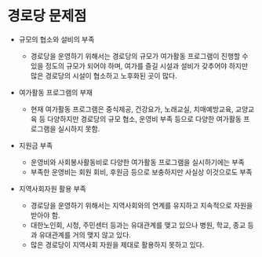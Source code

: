 # 경로당 문제점
* 규모의 협소와 설비의 부족
  - 경로당을 운영하기 위해서는 경로당의 규모가 여가활동 프로그램이 진행할 수 있을 정도의 규모가 되어야 하며, 여가를 즐길 시설과 설비가 갖추어야 하지만 많은 경로당의 시설이 협소하고 노후화된 곳이 많다.

* 여가활동 프로그램의 부재
  - 현재 여가활동 프로그램은 중식제공, 건강요가, 노래교실, 치매예방교육, 교양교육 등 다양하지만 경로당의 규모 협소, 운영비 부족 등으로 다양한 여가활동 프로그램을 실시하지 못함.

* 지원금 부족
  - 운영비와 사회봉사활동비로 다양한 여가활동 프로그램을 실시하기에는 부족
  - 부족한 운영비는 회원 회비, 후원금 등으로 보충하지만 사실상 이것으로도 부족

* 지역사회자원 활용 부족
  - 경로당을 운영하기 위해서는 지역사회와의 연계를 유지하고 지속적으로 자원을 받아야 함.
  - 대한노인회, 시청, 주민센터 등과는 유대관계를 맺고 있으나 병원, 학교, 종교 등과 유대관계를 거의 맺지 않고 있다.
  - 많은 경로당이 지역사회 자원을 제대로 활용하지 못하고 있다. 